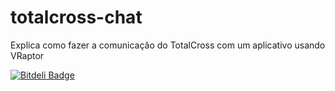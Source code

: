 totalcross-chat
===============

Explica como fazer a comunicação do TotalCross com um aplicativo usando VRaptor

[![Bitdeli Badge](https://d2weczhvl823v0.cloudfront.net/jrdalpra/totalcross-chat/trend.png)](https://bitdeli.com/free "Bitdeli Badge")
